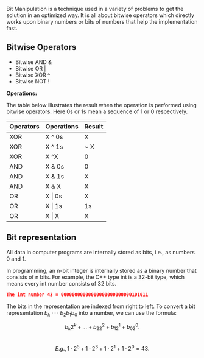 Bit Manipulation is a technique used in a variety of problems to get the solution in an optimized way.  It is all about bitwise operators which directly works upon binary numbers or bits of numbers that help the implementation fast.

## Bitwise Operators
- Bitwise AND &
- Bitwise OR |
- Bitwise XOR ^
- Bitwise NOT !

**Operations:**

The table below illustrates the result when the operation is performed using bitwise operators. Here 0s or 1s mean a sequence of 1 or 0 respectively.

| Operators | Operations | Result |
| --------- | ---------- | ------ |
| XOR       | X ^  0s    | X      |
| XOR       | X ^ 1s     | ~ X    |
| XOR       | X ^X       | 0      |
| AND       | X & 0s     | 0      |
| AND       | X & 1s     | X      |
| AND       | X & X      | X      |
| OR        | X \| 0s    | X      |
| OR        | X \| 1s    | 1s     |
| OR        | X \| X     | X      |

## Bit representation
All data in computer programs are internally stored as bits, i.e., as numbers 0 and 1.

In programming, an n-bit integer is internally stored as a binary number that consists of n bits. For example, the C++ type int is a 32-bit type, which means every int number consists of 32 bits.

``` json
The int number 43 = 00000000000000000000000000101011
```

The bits in the representation are indexed from right to left. To convert a bit representation $b_k ···b_2 b_1 b_0$  into a number, we can use the formula:

$$b_k2^k +…+ b_22^2 + b_12^1 + b_02^0. $$
 $$E.g., 1·2^5+1·2^3 +1·2^1 +1·2^0 = 43.$$
 